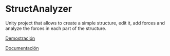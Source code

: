 # StructAnalyzer
Unity project that allows to create a simple structure, edit it, add forces and analyze the forces in each part of the structure.

<a href="https://www.youtube.com/watch?v=RIslb_x-YQI"> Demostración </a>

<a href="https://docs.google.com/document/d/1fjR4oa3jXCDXj-zOLt14t6NbwmYVOGb1lW_2P8V9qHA/edit?usp=sharing" > Documentación </a> 
